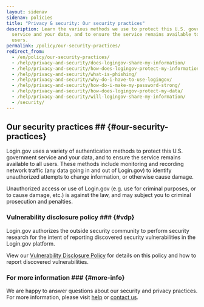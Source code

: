 ```yaml
---
layout: sidenav
sidenav: policies
title: "Privacy & security: Our security practices"
description: Learn the various methods we use to protect this U.S. government
  service and your data, and to ensure the service remains available to all
  users.
permalink: /policy/our-security-practices/
redirect_from:
  - /en/policy/our-security-practices/
  - /help/privacy-and-security/does-logingov-share-my-information/
  - /help/privacy-and-security/how-does-logingov-protect-my-information/
  - /help/privacy-and-security/what-is-phishing/
  - /help/privacy-and-security/why-do-i-have-to-use-logingov/
  - /help/privacy-and-security/how-do-i-make-my-password-strong/
  - /help/privacy-and-security/how-does-logingov-protect-my-data/
  - /help/privacy-and-security/will-logingov-share-my-information/
  - /security/
---
```


## Our security practices ## {#our-security-practices}
 Login.gov uses a variety of authentication methods to protect this U.S. government service and your data, and to ensure the service remains available to all users. These methods include monitoring and recording network traffic (any data going in and out of Login.gov) to identify unauthorized attempts to change information, or otherwise cause damage.

Unauthorized access or use of Login.gov (e.g. use for criminal purposes, or to cause damage, etc.) is against the law, and may subject you to criminal prosecution and penalties.

### Vulnerability disclosure policy ### {#vdp}
 Login.gov authorizes the outside security community to perform security research for the intent of reporting discovered security vulnerabilities in the Login.gov platform.

View our [Vulnerability Disclosure Policy](https://handbook.tts.gsa.gov/general-information-and-resources/tech-policies/responding-to-public-disclosure-vulnerabilities/) for details on this policy and how to report discovered vulnerabilities.

### For more information ### {#more-info}

We are happy to answer questions about our security and privacy practices. For more information, please visit [help](/help/) or [contact us](/contact/).
